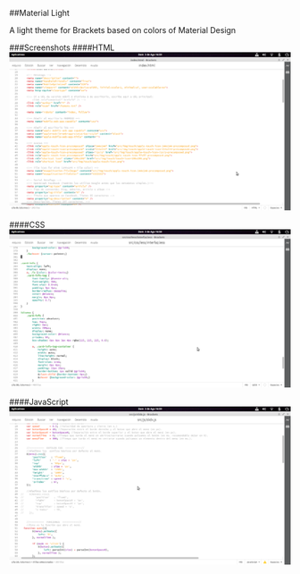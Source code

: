 ##Material Light

A light theme for Brackets based on colors of Material Design

###Screenshots
####HTML
![HTML Screenshot](screenshots/html.png "HTML Screenshot")

####CSS
![CSS Screenshot](screenshots/css.png "CSS Screenshot")

####JavaScript
![JS Screenshot](screenshots/js.png "JS Screenshot")
